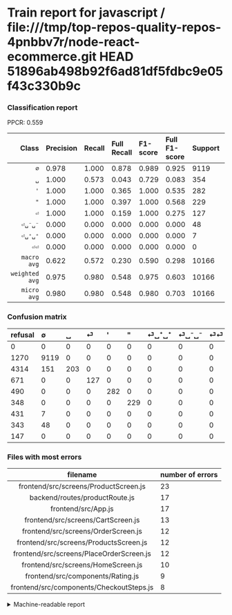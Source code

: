 # Train report for javascript / file:///tmp/top-repos-quality-repos-4pnbbv7r/node-react-ecommerce.git HEAD 51896ab498b92f6ad81df5fdbc9e05f43c330b9c

### Classification report

PPCR: 0.559

| Class | Precision | Recall | Full Recall | F1-score | Full F1-score | Support | Full Support | PPCR |
|------:|:----------|:-------|:------------|:---------|:---------|:--------|:-------------|:-----|
| `∅` | 0.978| 1.000| 0.878| 0.989| 0.925| 9119| 10389| 0.878 |
| `␣` | 1.000| 0.573| 0.043| 0.729| 0.083| 354| 4668| 0.076 |
| `'` | 1.000| 1.000| 0.365| 1.000| 0.535| 282| 772| 0.365 |
| `"` | 1.000| 1.000| 0.397| 1.000| 0.568| 229| 577| 0.397 |
| `⏎` | 1.000| 1.000| 0.159| 1.000| 0.275| 127| 798| 0.159 |
| `⏎␣⁻␣⁻` | 0.000| 0.000| 0.000| 0.000| 0.000| 48| 391| 0.123 |
| `⏎␣⁺␣⁺` | 0.000| 0.000| 0.000| 0.000| 0.000| 7| 438| 0.016 |
| `⏎⏎` | 0.000| 0.000| 0.000| 0.000| 0.000| 0| 147| 0.000 |
| `macro avg` | 0.622| 0.572| 0.230| 0.590| 0.298| 10166| 18180| 0.559 |
| `weighted avg` | 0.975| 0.980| 0.548| 0.975| 0.603| 10166| 18180| 0.559 |
| `micro avg` | 0.980| 0.980| 0.548| 0.980| 0.703| 10166| 18180| 0.559 |

### Confusion matrix

|refusal|  ∅| ␣| ⏎| '| "| ⏎␣⁺␣⁺| ⏎␣⁻␣⁻| ⏎⏎| 
|:---|:---|:---|:---|:---|:---|:---|:---|:---|
|0 |0 |0 |0 |0 |0 |0 |0 |0 |
|1270 |9119 |0 |0 |0 |0 |0 |0 |0 |
|4314 |151 |203 |0 |0 |0 |0 |0 |0 |
|671 |0 |0 |127 |0 |0 |0 |0 |0 |
|490 |0 |0 |0 |282 |0 |0 |0 |0 |
|348 |0 |0 |0 |0 |229 |0 |0 |0 |
|431 |7 |0 |0 |0 |0 |0 |0 |0 |
|343 |48 |0 |0 |0 |0 |0 |0 |0 |
|147 |0 |0 |0 |0 |0 |0 |0 |0 |

### Files with most errors

| filename | number of errors|
|:----:|:-----|
| frontend/src/screens/ProductScreen.js | 23 |
| backend/routes/productRoute.js | 17 |
| frontend/src/App.js | 17 |
| frontend/src/screens/CartScreen.js | 13 |
| frontend/src/screens/OrderScreen.js | 12 |
| frontend/src/screens/ProductsScreen.js | 12 |
| frontend/src/screens/PlaceOrderScreen.js | 12 |
| frontend/src/screens/HomeScreen.js | 10 |
| frontend/src/components/Rating.js | 9 |
| frontend/src/components/CheckoutSteps.js | 8 |

<details>
    <summary>Machine-readable report</summary>
```json
{
  "cl_report": {"\"": {"f1-score": 1.0, "precision": 1.0, "recall": 1.0, "support": 229}, "\u0027": {"f1-score": 1.0, "precision": 1.0, "recall": 1.0, "support": 282}, "macro avg": {"f1-score": 0.5897169879458496, "precision": 0.6222386058981233, "recall": 0.571680790960452, "support": 10166}, "micro avg": {"f1-score": 0.9797363761558135, "precision": 0.9797363761558135, "recall": 0.9797363761558135, "support": 10166}, "weighted avg": {"f1-score": 0.9751310955334392, "precision": 0.9747738321345557, "recall": 0.9797363761558135, "support": 10166}, "\u2205": {"f1-score": 0.9888310561700282, "precision": 0.9779088471849866, "recall": 1.0, "support": 9119}, "\u23ce": {"f1-score": 1.0, "precision": 1.0, "recall": 1.0, "support": 127}, "\u23ce\u23ce": {"f1-score": 0.0, "precision": 0.0, "recall": 0.0, "support": 0}, "\u23ce\u2423\u207a\u2423\u207a": {"f1-score": 0.0, "precision": 0.0, "recall": 0.0, "support": 7}, "\u23ce\u2423\u207b\u2423\u207b": {"f1-score": 0.0, "precision": 0.0, "recall": 0.0, "support": 48}, "\u2423": {"f1-score": 0.7289048473967683, "precision": 1.0, "recall": 0.5734463276836158, "support": 354}},
  "cl_report_full": {"\"": {"f1-score": 0.5682382133995038, "precision": 1.0, "recall": 0.3968804159445407, "support": 577}, "\u0027": {"f1-score": 0.5351043643263758, "precision": 1.0, "recall": 0.36528497409326427, "support": 772}, "macro avg": {"f1-score": 0.298302120426125, "precision": 0.6222386058981233, "recall": 0.23031951910193846, "support": 18180}, "micro avg": {"f1-score": 0.7027446553305581, "precision": 0.9797363761558135, "recall": 0.5478547854785478, "support": 18180}, "weighted avg": {"f1-score": 0.6028794928117173, "precision": 0.9336905947967451, "recall": 0.5478547854785478, "support": 18180}, "\u2205": {"f1-score": 0.9251293497007202, "precision": 0.9779088471849866, "recall": 0.8777553181249398, "support": 10389}, "\u23ce": {"f1-score": 0.27459459459459457, "precision": 1.0, "recall": 0.15914786967418545, "support": 798}, "\u23ce\u23ce": {"f1-score": 0.0, "precision": 0.0, "recall": 0.0, "support": 147}, "\u23ce\u2423\u207a\u2423\u207a": {"f1-score": 0.0, "precision": 0.0, "recall": 0.0, "support": 438}, "\u23ce\u2423\u207b\u2423\u207b": {"f1-score": 0.0, "precision": 0.0, "recall": 0.0, "support": 391}, "\u2423": {"f1-score": 0.08335044138780538, "precision": 1.0, "recall": 0.043487574978577546, "support": 4668}},
  "ppcr": 0.5591859185918592
}
```
</details>
